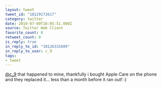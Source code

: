 ```yaml
---
layout: tweet
tweet_id: "18129172617"
category: twitter
date: 2010-07-09T16:05:51.000Z
source: Twitter Web Client
favorite_count: 0
retweet_count: 0
is_reply: true
in_reply_to_id: "18126331609"
in_reply_to_user: c_9
tags:
- tweet
---
```


[@c_9](https://twitter.com/@c_9) that happened to mine, thankfully i bought Apple Care on the phone and they replaced it... less than a month before it ran out! :)
